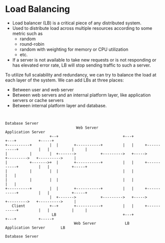 # Load Balancing

* Load balancer (LB) is a critical piece of any distributed system.
* Used to distribute load across multiple resources according to some metric such as
  * random
  * round-robin
  * random with weighting for memory or CPU utilization
  * etc.
* If a server is not available to take new requests or is not responding or has elevated error rate, LB will stop sending traffic to such a server.

To utilize full scalability and redundancy, we can try to balance the load at each layer of the system. We can add LBs at three places:

* Between user and web server
* Between web servers and an internal platform layer, like application servers or cache servers
* Between internal platform layer and database.

```ascii

                                                                                                 Database Server
                                Web Server                   Application Server
                    +--+                             +---+                           +---+          +-----+
+----------+        |  |       +-----------+         |   |     +-----------+         |   |          |     |
|          |        |  +------->           +--------->   +----->           +--------->   +---------->     |
|          +------->+  |       +-----------+         |   |     +-----------+         |   |          +-----+
|          |        |  |                             |   |                           |   |
|          |        |  |                             |   |                           |   |
+----------+        |  |       +-----------+         |   |     +-----------+         |   |          +-----+
                    |  +------->           +--------->   +----->           +--------->   +---------->     |
   Client           +--+       +-----------+         |   |     +-----------+         |   |          |     |
                     LB                              +---+                           +---+          +-----+
                               Web Server             LB     Application Server       LB
                                                                                                 Database Server
```